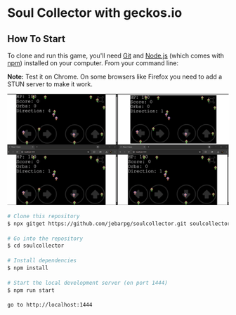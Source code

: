 # Soul Collector with geckos.io

## How To Start

To clone and run this game, you'll need [Git](https://git-scm.com) and [Node.js](https://nodejs.org/en/download/) (which comes with [npm](http://npmjs.com)) installed on your computer. From your command line:

**Note:** Test it on Chrome. On some browsers like Firefox you need to add a STUN server to make it work.

![four player gif](Animation-1.gif)

```bash
# Clone this repository
$ npx gitget https://github.com/jebarpg/soulcollector.git soulcollector

# Go into the repository
$ cd soulcollector

# Install dependencies
$ npm install

# Start the local development server (on port 1444)
$ npm run start

go to http://localhost:1444
```
